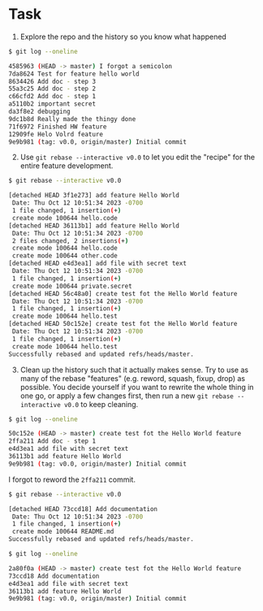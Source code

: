 # Task

1. Explore the repo and the history so you know what happened

```bash
$ git log --oneline

4585963 (HEAD -> master) I forgot a semicolon
7da8624 Test for feature hello world
8634426 Add doc - step 3
55a3c25 Add doc - step 2
c66cfd2 Add doc - step 1
a5110b2 important secret
da3f8e2 debugging
9dc1b8d Really made the thingy done
71f6972 Finished HW feature
12909fe Helo Volrd feature
9e9b981 (tag: v0.0, origin/master) Initial commit
```

2. Use `git rebase --interactive v0.0` to let you edit the "recipe" for the entire feature development.

```bash
$ git rebase --interactive v0.0

[detached HEAD 3f1e273] add feature Hello World
 Date: Thu Oct 12 10:51:34 2023 -0700
 1 file changed, 1 insertion(+)
 create mode 100644 hello.code
[detached HEAD 36113b1] add feature Hello World
 Date: Thu Oct 12 10:51:34 2023 -0700
 2 files changed, 2 insertions(+)
 create mode 100644 hello.code
 create mode 100644 other.code
[detached HEAD e4d3ea1] add file with secret text
 Date: Thu Oct 12 10:51:34 2023 -0700
 1 file changed, 1 insertion(+)
 create mode 100644 private.secret
[detached HEAD 56c48a0] create test fot the Hello World feature
 Date: Thu Oct 12 10:51:34 2023 -0700
 1 file changed, 1 insertion(+)
 create mode 100644 hello.test
[detached HEAD 50c152e] create test fot the Hello World feature
 Date: Thu Oct 12 10:51:34 2023 -0700
 1 file changed, 1 insertion(+)
 create mode 100644 hello.test
Successfully rebased and updated refs/heads/master.
```

3. Clean up the history such that it actually makes sense. Try to use as many of the rebase "features" (e.g. reword, squash, fixup, drop) as possible. You decide yourself if you want to rewrite the whole thing in one go, or apply a few changes first, then run a new `git rebase --interactive v0.0` to keep cleaning.

```bash
$ git log --oneline

50c152e (HEAD -> master) create test fot the Hello World feature
2ffa211 Add doc - step 1
e4d3ea1 add file with secret text
36113b1 add feature Hello World
9e9b981 (tag: v0.0, origin/master) Initial commit
```

I forgot to reword the `2ffa211` commit.

```bash
$ git rebase --interactive v0.0

[detached HEAD 73ccd18] Add documentation
 Date: Thu Oct 12 10:51:34 2023 -0700
 1 file changed, 1 insertion(+)
 create mode 100644 README.md
Successfully rebased and updated refs/heads/master.

$ git log --oneline

2a80f0a (HEAD -> master) create test fot the Hello World feature
73ccd18 Add documentation
e4d3ea1 add file with secret text
36113b1 add feature Hello World
9e9b981 (tag: v0.0, origin/master) Initial commit
```